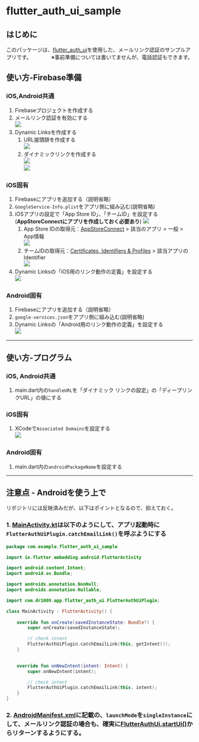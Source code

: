 # flutter_auth_ui_sample

## はじめに

このパッケージは、[flutter_auth_ui](https://pub.dev/packages/flutter_auth_ui)を使用した、メールリンク認証のサンプルアプリです。　　　　
※事前準備については書いてませんが、電話認証もできます。

## 使い方-Firebase準備

### iOS,Android共通

1. Firebaseプロジェクトを作成する
1. メールリンク認証を有効にする  
![](./res/enable_email_link_authentication.png)
1. Dynamic Linksを作成する
   1. URL接頭辞を作成する  
   ![](./res/create_url_prefix.png)
   1. ダイナミックリンクを作成する  
   ![](./res/create_dynamic_links_1.png)  
   ![](./res/create_dynamic_links_2.png)  


### iOS固有

1. Firebaseにアプリを追加する（説明省略）
1. `GoogleService-Info.plist`をアプリ側に組み込む(説明省略)
1. iOSアプリの設定で「App Store ID」、「チームID」を設定する(**AppStoreConnectにアプリを作成しておく必要あり**)
![](./res/add_store_id_and_team_id.png)
   1. App Store IDの取得元：[AppStoreConnect](https://appstoreconnect.apple.com/) > 該当のアプリ > 一般 > App情報  
   ![](./res/find_app_store_id.png)  
   1. チームIDの取得元：[Certificates, Identifiers & Profiles](https://developer.apple.com/account/resources/identifiers/list) > 該当アプリのIdentifier  
   ![](./res/find_team_id.png)
1. Dynamic Linksの「iOS用のリンク動作の定義」を設定する  
![](./res/dynamic_links_ios_setting.png)

### Android固有

1. Firebaseにアプリを追加する（説明省略）
1. `google-services.json`をアプリ側に組み込む(説明省略)
1. Dynamic Linksの「Android用のリンク動作の定義」を設定する  
![](./res/dynamic_links_android_setting.png)

---

## 使い方-プログラム

### iOS, Android共通

1. main.dart内の`handleURL`を「ダイナミック リンクの設定」の「ディープリンクURL」の値にする

### iOS固有

1. XCodeで`Associated Domains`を設定する  
![](./res/add_associated_domains.png)

### Android固有

1. main.dart内の`androidPackageName`を設定する

---

## 注意点 - Androidを使う上で

リポジトリには反映済みだが、以下はポイントとなるので、抑えておく。

### 1. [MainActivity.kt](https://github.com/morio77/flutter_auth_ui_sample/blob/main/android/app/src/main/kotlin/com/example/flutter_auth_ui_sample/MainActivity.kt)は以下のようにして、アプリ起動時に`FlutterAuthUiPlugin.catchEmailLink()`を呼ぶようにする

```kt
package com.example.flutter_auth_ui_sample

import io.flutter.embedding.android.FlutterActivity

import android.content.Intent;
import android.os.Bundle;

import androidx.annotation.NonNull;
import androidx.annotation.Nullable;

import com.dr1009.app.flutter_auth_ui.FlutterAuthUiPlugin;

class MainActivity : FlutterActivity() {
    
    override fun onCreate(savedInstanceState: Bundle?) {
        super.onCreate(savedInstanceState);

        // check intent
        FlutterAuthUiPlugin.catchEmailLink(this, getIntent());
    }

    
    override fun onNewIntent(intent: Intent) {
        super.onNewIntent(intent);

        // check intent
        FlutterAuthUiPlugin.catchEmailLink(this, intent);
    }
}
```

### 2. [AndroidManifest.xml](https://github.com/morio77/flutter_auth_ui_sample/blob/main/android/app/src/main/AndroidManifest.xml#L8)に記載の、`launchMode`を`singleInstance`にして、メールリンク認証の場合も、確実に[FlutterAuthUi.startUi()](https://github.com/morio77/flutter_auth_ui_sample/blob/main/lib/main.dart#L82)からリターンするようにする。
